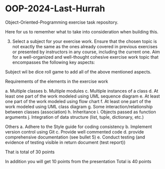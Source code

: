 # OOP-2024-Last-Hurrah
 Object-Oriented-Programming exercise task repository. 


Here for us to rememher what to take into consideration when building this.

3.	Select a subject for your exercise work. Ensure that the chosen topic is not exactly the same as the ones already covered in previous exercises or presented by instructors in any course, including the current one. Aim for a well-organized and well-thought cohesive exercise work topic that encompasses the following key aspects:

Subject wil be dice roll game to add all of the above mentioned aspects.



Requirements of the elements in the exercise work

a. Multiple classes
b. Multiple modules
c. Multiple instances of a class
d. At least one part of the work modeled using UML sequence diagram
e. At least one part of the work modeled using flow chart
f. At least one part of the work modeled using UML class diagram
g. Some interaction/relationship between classes (association)
h. Inheritance
i. Objects passed as function arguments
j. Integration of data structure (list, tuple, dictionary, etc.)


Others
a. Adhere to the Style guide for coding consistency
b. Implement version control using Git
c. Provide well commented code
d. provide comprehensive documentation (see bullet 5)
e. Conduct testing (and evidence of testing visible in return document (test report))

That is total of 30 points

In addition you will get 10 points from the presentation
Total is 40 points
